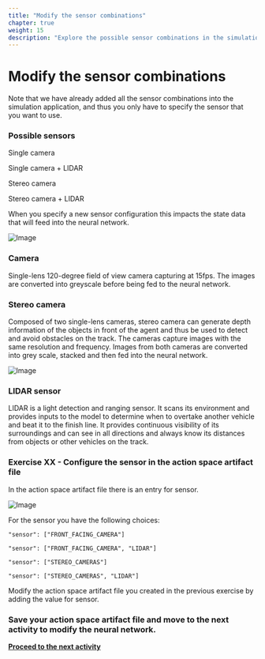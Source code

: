 ```yaml
---
title: "Modify the sensor combinations"
chapter: true
weight: 15
description: "Explore the possible sensor combinations in the simulation application."
---
```


# Modify the sensor combinations

Note that we have already added all the sensor combinations into the simulation application, and thus you only have to specify the sensor that you want to use. 


### Possible sensors

Single camera

Single camera + LIDAR

Stereo camera

Stereo camera + LIDAR

When you specify a new sensor configuration this impacts the state data that will feed into the neural network.



![Image](/images/400workshop/networkinput.png)

### Camera

Single-lens 120-degree field of view camera capturing at 15fps. The images are converted into greyscale before being fed to the neural network.

### Stereo camera

Composed of two single-lens cameras, stereo camera can generate depth information of the objects in front of the agent and thus be used to detect and avoid obstacles on the track. The cameras capture images with the same resolution and frequency. Images from both cameras are converted into grey scale, stacked and then fed into the neural network.

![Image](/images/400workshop/inputembedder.png)

### LIDAR sensor

LIDAR is a light detection and ranging sensor. It scans its environment and provides inputs to the model to determine when to overtake another vehicle and beat it to the finish line. It provides continuous visibility of its surroundings and can see in all directions and always know its distances from objects or other vehicles on the track.



### Exercise XX - Configure the sensor in the action space artifact file

In the action space artifact file there is an entry for sensor.

![Image](/images/400workshop/actionspaceexample.png)

For the sensor you have the following choices:

`"sensor": ["FRONT_FACING_CAMERA"]`

`"sensor": ["FRONT_FACING_CAMERA", "LIDAR"]`

`"sensor": ["STEREO_CAMERAS"]`

`"sensor": ["STEREO_CAMERAS", "LIDAR"]`

Modify the action space artifact file you created in the previous exercise by adding the value for sensor.

### Save your action space artifact file and move to the next activity to modify the neural network.

**[Proceed to the next activity](../modifyneuralnetwork/)**
